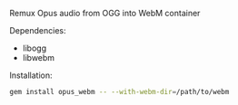 Remux Opus audio from OGG into WebM container

Dependencies:
* libogg
* libwebm

Installation:
```sh
gem install opus_webm -- --with-webm-dir=/path/to/webm
```
